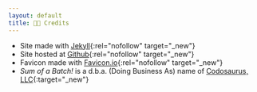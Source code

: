 ```yaml
---
layout: default
title: 🙇🏻 Credits
---
```

- Site made with [Jekyll](https://jekyllrb.com/){:rel="nofollow" target="_new"}
- Site hosted at [Github](https://github.com/){:rel="nofollow" target="_new"}
- Favicon made with [Favicon.io](https://favicon.io/favicon-generator/){:rel="nofollow" target="_new"}
- _Sum of a Batch!_ is a d.b.a. (Doing Business As) name of [Codosaurus, LLC](https://www.codosaur.us/){:target="_new"}

